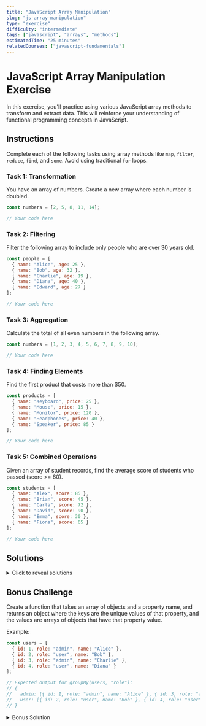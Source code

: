```yaml
---
title: "JavaScript Array Manipulation"
slug: "js-array-manipulation"
type: "exercise"
difficulty: "intermediate"
tags: ["javascript", "arrays", "methods"]
estimatedTime: "25 minutes"
relatedCourses: ["javascript-fundamentals"]
---
```


# JavaScript Array Manipulation Exercise

In this exercise, you'll practice using various JavaScript array methods to transform and extract data. This will reinforce your understanding of functional programming concepts in JavaScript.

## Instructions

Complete each of the following tasks using array methods like `map`, `filter`, `reduce`, `find`, and `some`. Avoid using traditional `for` loops.

### Task 1: Transformation

You have an array of numbers. Create a new array where each number is doubled.

```javascript
const numbers = [2, 5, 8, 11, 14];

// Your code here
```

### Task 2: Filtering

Filter the following array to include only people who are over 30 years old.

```javascript
const people = [
  { name: "Alice", age: 25 },
  { name: "Bob", age: 32 },
  { name: "Charlie", age: 19 },
  { name: "Diana", age: 40 },
  { name: "Edward", age: 27 }
];

// Your code here
```

### Task 3: Aggregation

Calculate the total of all even numbers in the following array.

```javascript
const numbers = [1, 2, 3, 4, 5, 6, 7, 8, 9, 10];

// Your code here
```

### Task 4: Finding Elements

Find the first product that costs more than $50.

```javascript
const products = [
  { name: "Keyboard", price: 25 },
  { name: "Mouse", price: 15 },
  { name: "Monitor", price: 120 },
  { name: "Headphones", price: 40 },
  { name: "Speaker", price: 85 }
];

// Your code here
```

### Task 5: Combined Operations

Given an array of student records, find the average score of students who passed (score >= 60).

```javascript
const students = [
  { name: "Alex", score: 85 },
  { name: "Brian", score: 45 },
  { name: "Carla", score: 72 },
  { name: "David", score: 90 },
  { name: "Emma", score: 30 },
  { name: "Fiona", score: 65 }
];

// Your code here
```

## Solutions

<details>
<summary>Click to reveal solutions</summary>

### Task 1: Transformation
```javascript
const doubled = numbers.map(num => num * 2);
console.log(doubled); // [4, 10, 16, 22, 28]
```

### Task 2: Filtering
```javascript
const over30 = people.filter(person => person.age > 30);
console.log(over30); // [{ name: "Bob", age: 32 }, { name: "Diana", age: 40 }]
```

### Task 3: Aggregation
```javascript
const sumOfEven = numbers.reduce((sum, num) => 
  num % 2 === 0 ? sum + num : sum, 0);
console.log(sumOfEven); // 30 (2+4+6+8+10)
```

### Task 4: Finding Elements
```javascript
const expensiveProduct = products.find(product => product.price > 50);
console.log(expensiveProduct); // { name: "Monitor", price: 120 }
```

### Task 5: Combined Operations
```javascript
const passingStudents = students.filter(student => student.score >= 60);
const averageScore = passingStudents.reduce((sum, student) => 
  sum + student.score, 0) / passingStudents.length;
console.log(averageScore); // 78 ((85 + 72 + 90 + 65) / 4)
```
</details>

## Bonus Challenge

Create a function that takes an array of objects and a property name, and returns an object where the keys are the unique values of that property, and the values are arrays of objects that have that property value.

Example:
```javascript
const users = [
  { id: 1, role: "admin", name: "Alice" },
  { id: 2, role: "user", name: "Bob" },
  { id: 3, role: "admin", name: "Charlie" },
  { id: 4, role: "user", name: "Diana" }
];

// Expected output for groupBy(users, "role"):
// {
//   admin: [{ id: 1, role: "admin", name: "Alice" }, { id: 3, role: "admin", name: "Charlie" }],
//   user: [{ id: 2, role: "user", name: "Bob" }, { id: 4, role: "user", name: "Diana" }]
// }
```

<details>
<summary>Bonus Solution</summary>

```javascript
function groupBy(array, property) {
  return array.reduce((grouped, item) => {
    const key = item[property];
    if (!grouped[key]) {
      grouped[key] = [];
    }
    grouped[key].push(item);
    return grouped;
  }, {});
}

const groupedByRole = groupBy(users, "role");
console.log(groupedByRole);
```
</details>
